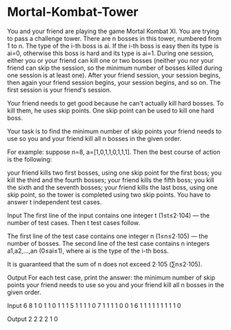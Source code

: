 # Mortal-Kombat-Tower

You and your friend are playing the game Mortal Kombat XI. You are trying to pass a challenge tower. There are n bosses in this tower, numbered from 1 to n. The type of the i-th boss is ai. If the i-th boss is easy then its type is ai=0, otherwise this boss is hard and its type is ai=1.
During one session, either you or your friend can kill one or two bosses (neither you nor your friend can skip the session, so the minimum number of bosses killed during one session is at least one). After your friend session, your session begins, then again your friend session begins, your session begins, and so on. The first session is your friend's session.

Your friend needs to get good because he can't actually kill hard bosses. To kill them, he uses skip points. One skip point can be used to kill one hard boss.

Your task is to find the minimum number of skip points your friend needs to use so you and your friend kill all n bosses in the given order.

For example: suppose n=8, a=[1,0,1,1,0,1,1,1]. Then the best course of action is the following:

your friend kills two first bosses, using one skip point for the first boss;
you kill the third and the fourth bosses;
your friend kills the fifth boss;
you kill the sixth and the seventh bosses;
your friend kills the last boss, using one skip point, so the tower is completed using two skip points.
You have to answer t independent test cases.

Input
The first line of the input contains one integer t (1≤t≤2⋅104) — the number of test cases. Then t test cases follow.

The first line of the test case contains one integer n (1≤n≤2⋅105) — the number of bosses. The second line of the test case contains n integers a1,a2,…,an (0≤ai≤1), where ai is the type of the i-th boss.

It is guaranteed that the sum of n does not exceed 2⋅105 (∑n≤2⋅105).

Output
For each test case, print the answer: the minimum number of skip points your friend needs to use so you and your friend kill all n bosses in the given order.

Input
6
8
1 0 1 1 0 1 1 1
5
1 1 1 1 0
7
1 1 1 1 0 0 1
6
1 1 1 1 1 1
1
1
1
0


Output
2
2
2
2
1
0
